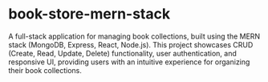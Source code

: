 # book-store-mern-stack
A full-stack application for managing book collections, built using the MERN stack (MongoDB, Express, React, Node.js). This project showcases CRUD (Create, Read, Update, Delete) functionality, user authentication, and responsive UI, providing users with an intuitive experience for organizing their book collections.
